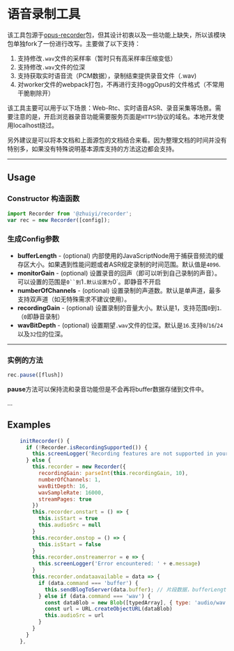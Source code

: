 # 语音录制工具
该工具包源于[opus-recorder](https://github.com/chris-rudmin/opus-recorder)包，但其设计初衷以及一些功能上缺失，所以该模块包单独fork了一份进行改写。主要做了以下支持：
1. 支持修改`.wav`文件的采样率（暂时只有高采样率压缩变低）
2. 支持修改`.wav`文件的位深
3. 支持获取实时语音流（PCM数据），录制结束提供录音文件（.wav)
4. 对worker文件的webpack打包，不再进行支持oggOpus的文件格式（不常用干脆剔除开）

该工具主要可以用于以下场景：Web-Rtc、实时语音ASR、录音采集等场景。需要注意的是，开启浏览器录音功能需要服务页面是`HTTPS`协议的域名。本地开发使用localhost绕过。

另外建议是可以将本文档和上面源包的文档结合来看。因为整理文档的时间并没有特别多，如果没有特殊说明基本源库支持的方法这边都会支持。

----

## Usage

### Constructor 构造函数

```js
import Recorder from '@zhuiyi/recorder';
var rec = new Recorder([config]);
```

### 生成Config参数

- **bufferLength** - (optional) 内部使用的JavaScriptNode用于捕获音频流的缓存区大小。如果遇到性能问题或者ASR规定录制的时间范围。默认值是`4096`.
- **monitorGain** - (optional) 设置录音的回声（即可以听到自己录制的声音）。可以设置的范围是`0``到`1`.默认设置为`0`。即静音不开启
- **numberOfChannels** - (optional) 设置录制的声道数。默认是单声道，最多支持双声道（如无特殊需求不建议使用）。
- **recordingGain** - (optional) 设置录制的音量大小。默认是1，支持范围`0`到`1`.（`0`即静音录制）
- **wavBitDepth** - (optional) 设置期望`.wav`文件的位深。默认是`16`.支持`8`/`16`/`24`以及`32`位的位深。

----

### 实例的方法

```js
rec.pause([flush])
```

**pause**方法可以保持流和录音功能但是不会再将buffer数据存储到文件中。



...





## Examples

```js
    initRecorder() {
      if (!Recorder.isRecordingSupported()) {
        this.screenLogger('Recording features are not supported in your browser.')
      } else {
        this.recorder = new Recorder({
          recordingGain: parseInt(this.recordingGain, 10),
          numberOfChannels: 1,
          wavBitDepth: 16,
          wavSampleRate: 16000,
          streamPages: true
        })
        this.recorder.onstart = () => {
          this.isStart = true
          this.audioSrc = null
        }
        this.recorder.onstop = () => {
          this.isStart = false
        }
        this.recorder.onstreamerror = e => {
          this.screenLogger('Error encountered: ' + e.message)
        }
        this.recorder.ondataavailable = data => {
          if (data.command === 'buffer') {
            this.sendBlogToServer(data.buffer); // 片段数据，bufferLength的大小
          } else if (data.command === 'wav') {
            const dataBlob = new Blob([typedArray], { type: 'audio/wav' })
            const url = URL.createObjectURL(dataBlob)
            this.audioSrc = url
          }
        }
      }
    },
```

